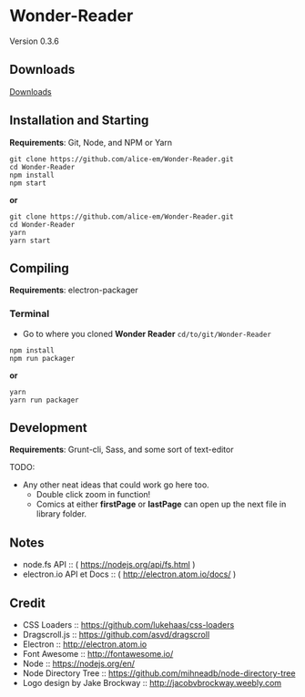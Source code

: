 # Wonder-Reader

Version 0.3.6

## Downloads

[Downloads](http://alice-em.github.io/Wonder-Reader/)

## Installation and Starting
__Requirements__: Git, Node, and NPM or Yarn

```shell
git clone https://github.com/alice-em/Wonder-Reader.git
cd Wonder-Reader
npm install
npm start
```
__or__
```shell
git clone https://github.com/alice-em/Wonder-Reader.git
cd Wonder-Reader
yarn
yarn start
```

## Compiling
__Requirements__: electron-packager

### Terminal
* Go to where you cloned __Wonder Reader__ `cd/to/git/Wonder-Reader`

````
npm install
npm run packager
````
__or__
````
yarn
yarn run packager
````


## Development
__Requirements__: Grunt-cli, Sass, and some sort of text-editor

TODO:
* Any other neat ideas that could work go here too.
	* Double click zoom in function!
	* Comics at either __firstPage__ or __lastPage__ can open up the next file in library folder.

## Notes
* node.fs API :: ( https://nodejs.org/api/fs.html )
* electron.io API et Docs :: ( http://electron.atom.io/docs/ )

## Credit

* CSS Loaders :: https://github.com/lukehaas/css-loaders
* Dragscroll.js :: https://github.com/asvd/dragscroll
* Electron :: http://electron.atom.io
* Font Awesome :: http://fontawesome.io/
* Node :: https://nodejs.org/en/
* Node Directory Tree :: https://github.com/mihneadb/node-directory-tree
* Logo design by Jake Brockway :: http://jacobvbrockway.weebly.com
